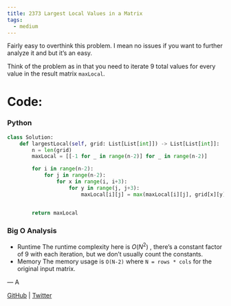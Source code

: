 ```yaml
---
title: 2373 Largest Local Values in a Matrix
tags:
  - medium
---
```


Fairly easy to overthink this problem. I mean no issues if you want to further analyze it and but it’s an easy.

Think of the problem as in that you need to iterate 9 total values for every value in the result matrix `maxLocal`.

# Code:

### Python

```python
class Solution:
    def largestLocal(self, grid: List[List[int]]) -> List[List[int]]:
        n = len(grid)
        maxLocal = [[-1 for _ in range(n-2)] for _ in range(n-2)]

        for i in range(n-2):
            for j in range(n-2):
                for x in range(i, i+3):
                    for y in range(j, j+3):
                        maxLocal[i][j] = max(maxLocal[i][j], grid[x][y])


        return maxLocal
```

### Big O Analysis

- Runtime
  The runtime complexity here is $O(N^2)$ , there’s a constant factor of 9 with each iteration, but we don’t usually count the constants.
- Memory
  The memory usage is `O(N-2)` where `N = rows * cols` for the original input matrix.

— A

[GitHub](https://github.com/athkdev) | [Twitter](https://twitter.com/athkdev)
